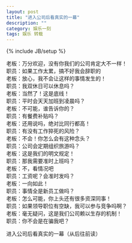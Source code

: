 ```yaml
---
layout: post
title: "进入公司后看真实的一幕"
description: ""
category: 娱乐一刻
tags: 娱乐 转载
---
```

{% include JB/setup %}
<p>老板：万分欢迎，没有你我们的公司肯定大不一样！
  <br /><font style="bold">职员</font>：如果工作太累，搞不好我会辞职的
  <br /><font style="bold">老板</font>：放心，我不会让这样的事情发生的！
  <br /><font style="bold">职员</font>：我双休日可以休息吗？
  <br /><font style="bold">老板</font>：当然了！这是底线！
  <br /><font style="bold">职员</font>：平时会天天加班到凌晨吗？
  <br /><font style="bold">老板</font>：不可能，谁告诉你的？
  <br /><font style="bold">职员</font>：有餐费补贴吗？
  <br /><font style="bold">老板</font>：还用说吗，绝对比同行都高！
  <br /><font style="bold">职员</font>：有没有工作猝死的风险？
  <br /><font style="bold">老板</font>：不会！你怎么会有这种念头？
  <br /><font style="bold">职员</font>：公司会定期组织旅游吗？
  <br /><font style="bold">老板</font>：这是我们的明文规定！
  <br /><font style="bold">职员</font>：那我需要准时上班吗？
  <br /><font style="bold">老板</font>：不，看情况吧
  <br /><font style="bold">职员</font>：工资呢？会准时发吗？
  <br /><font style="bold">老板</font>：一向如此！
  <br /><font style="bold">职员</font>：事情全是新员工做吗？
  <br /><font style="bold">老板</font>：怎么可能，你上头还有很多资深同事！
  <br /><font style="bold">职员</font>：如果领导职位有空缺，我可以参与竞争吗啊？
  <br /><font style="bold">老板</font>：毫无疑问，这是我们公司赖以生存的机制！
  <br /><font style="bold">职员</font>：你不会是在骗我吧？</p>
<p>进入公司后看真实的一幕（从后往前读）</p>
